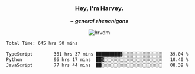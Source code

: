 <div align="center">
    <h3> Hey, I'm Harvey.</h3>
    <p><i><b>~ general shenanigans</b></i></p>
</div>

<p align="center">  <img src="https://komarev.com/ghpvc/?username=hrvdm&label=Views&color=252733&style=for-the-badge" alt="hrvdm" /> </p>

<!--START_SECTION:waka-->

```txt
Total Time: 645 hrs 50 mins

TypeScript        361 hrs 37 mins █████████▓░░░░░░░░░░░░░░░   39.04 %
Python            96 hrs 17 mins  ██▓░░░░░░░░░░░░░░░░░░░░░░   10.40 %
JavaScript        77 hrs 44 mins  ██░░░░░░░░░░░░░░░░░░░░░░░   08.39 %
```

<!--END_SECTION:waka-->
